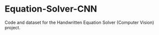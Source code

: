 # Equation-Solver-CNN
Code and dataset for the Handwritten Equation Solver (Computer Vision) project.
